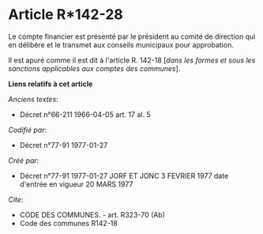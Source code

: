 # Article R*142-28

Le compte financier est présenté par le président au comité de direction qui en délibère et le transmet aux conseils
municipaux pour approbation.

Il est apuré comme il est dit à l'article R. 142-18 [*dans les formes et sous les sanctions applicables aux comptes des
communes*].

**Liens relatifs à cet article**

_Anciens textes_:

  - Décret n°66-211 1966-04-05 art. 17 al. 5

_Codifié par_:

  - Décret n°77-91 1977-01-27

_Créé par_:

  - Décret n°77-91 1977-01-27 JORF ET JONC 3 FEVRIER 1977 date d'entrée en vigueur 20 MARS 1977

_Cite_:

  - CODE DES COMMUNES. - art. R323-70 (Ab)
  - Code des communes R142-18
